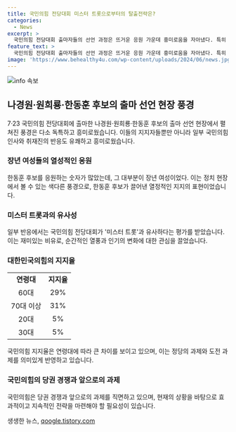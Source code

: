 ```yaml
---
title: 국민의힘 전당대회 미스터 트롯으로부터의 탈출전략은?
categories:
  - News
excerpt: >
  국민의힘 전당대회 출마자들의 선언 과정은 뜨거운 응원 가운데 흥미로움을 자아냈다. 특히 한동훈 후보를 지지하는 장년 여성들의 열정적인 응원과 원희룡 후보 지지자들의 급조한 티, 그리고 관계자의 비교적 차분한 반응이 눈에 띄었다. 이에 연령별 지지율 양극화와 당 내 경쟁이 더욱 확연해졌다. 뿐만 아니라 이에 대한 유사성을 떠올리며 국민의힘 전당대회가 미스터 트롯과 유사하다는 반응도 나왔다. 불세출의 스타 임영웅과 유사하게 장년층의 지지를 받는 반면 청년층의 지지확보가 앞서야 할 과제로 떠올라야 한다.
feature_text: >
  국민의힘 전당대회 출마자들의 선언 과정은 뜨거운 응원 가운데 흥미로움을 자아냈다. 특히 한동훈 후보를 지지하는 장년 여성들의 열정적인 응원과 원희룡 후보 지지자들의 급조한 티, 그리고 관계자의 비교적 차분한 반응이 눈에 띄었다. 이에 연령별 지지율 양극화와 당 내 경쟁이 더욱 확연해졌다. 뿐만 아니라 이에 대한 유사성을 떠올리며 국민의힘 전당대회가 미스터 트롯과 유사하다는 반응도 나왔다. 불세출의 스타 임영웅과 유사하게 장년층의 지지를 받는 반면 청년층의 지지확보가 앞서야 할 과제로 떠올라야 한다.
image: 'https://www.behealthy4u.com/wp-content/uploads/2024/06/news.jpg'
---
```


<p><img src="https://www.behealthy4u.com/wp-content/uploads/2024/06/news.jpg" alt="info 속보" /></p>

<h2 data-ke-size="size26">나경원·원희룡·한동훈 후보의 출마 선언 현장 풍경</h2>

<p data-ke-size="size16">7·23 국민의힘 전당대회에 출마한 나경원·원희룡·한동훈 후보의 출마 선언 현장에서 펼쳐진 풍경은 다소 독특하고 흥미로웠습니다. 이들의 지지자들뿐만 아니라 일부 국민의힘 인사와 취재진의 반응도 유쾌하고 흥미로웠습니다.</p>

<h3><b>장년 여성들의 열성적인 응원</b></h3>

<p data-ke-size="size16">한동훈 후보를 응원하는 숫자가 많았는데, 그 대부분이 장년 여성이었다. 이는 정치 현장에서 볼 수 있는 색다른 풍경으로, 한동훈 후보가 끌어낸 열정적인 지지의 표현이었습니다.</p>

<h3><b>미스터 트롯과의 유사성</b></h3>

<p data-ke-size="size16">일부 반응에서는 국민의힘 전당대회가 '미스터 트롯'과 유사하다는 평가를 받았습니다. 이는 재미있는 비유로, 순간적인 열풍과 인기의 변화에 대한 관심을 끌었습니다.</p>

<h3><b>대한민국의힘의 지지율</b></h3>

<table>
    <tr>
      <td style="text-align: center; height: 17px;"><b>연령대</b></td>
      <td style="text-align: center; height: 17px;"><b>지지율</b></td>
    </tr>
    <tr>
      <td style="text-align: center; height: 17px;">60대</td>
      <td style="text-align: center; height: 17px;">29%</td>
    </tr>
    <tr>
      <td style="text-align: center; height: 17px;">70대 이상</td>
      <td style="text-align: center; height: 17px;">31%</td>
    </tr>
    <tr>
      <td style="text-align: center; height: 17px;">20대</td>
      <td style="text-align: center; height: 17px;">5%</td>
    </tr>
    <tr>
      <td style="text-align: center; height: 17px;">30대</td>
      <td style="text-align: center; height: 17px;">5%</td>
    </tr>
</table>

<p data-ke-size="size16">국민의힘 지지율은 연령대에 따라 큰 차이를 보이고 있으며, 이는 정당의 과제와 도전 과제를 의미있게 반영하고 있습니다.</p>

<h3><b>국민의힘의 당권 경쟁과 앞으로의 과제</b></h3>

<p data-ke-size="size16">국민의힘은 당권 경쟁과 앞으로의 과제를 직면하고 있으며, 현재의 상황을 바탕으로 효과적이고 지속적인 전략을 마련해야 할 필요성이 있습니다.</p>
생생한 뉴스, <a href="https://qoogle.tistory.com" rel="dofollow">qoogle.tistory.com</a>


